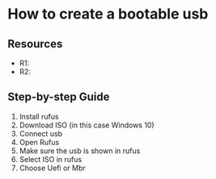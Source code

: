# How to create a bootable usb

## Resources

  - R1:
  - R2:

## Step-by-step Guide

  1. Install rufus
  2. Download ISO (in this case Windows 10)
  3. Connect usb
  4. Open Rufus
  5. Make sure the usb is shown in rufus
  6. Select ISO in rufus
  7. Choose Uefi or Mbr
